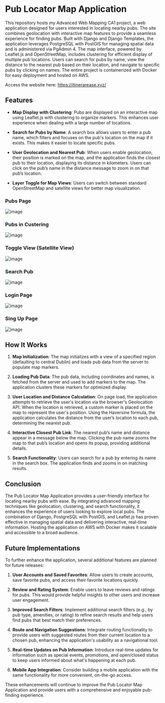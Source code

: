 # Pub Locator Map Application

This repository hosts my Advanced Web Mapping CA1 project, a web application designed for users interested in locating nearby pubs. The site combines geolocation with interactive map features to provide a seamless experience for finding pubs. Built with Django and Django Templates, the application leverages PostgreSQL with PostGIS for managing spatial data and is administered via PgAdmin 4. The map interface, powered by Leaflet.js and OpenStreetMap, includes clustering for efficient display of multiple pub locations. Users can search for pubs by name, view the distance to the nearest pub based on their location, and navigate to specific pubs by clicking on names. The entire project is containerized with Docker for easy deployment and hosted on AWS. 

Access the website here: https://itinerarease.xyz/


## Features

- **Map Display with Clustering**: Pubs are displayed on an interactive map using Leaflet.js with clustering to organize markers. This enhances user experience when dealing with a large number of locations.

- **Search for Pubs by Name**: A search box allows users to enter a pub name, which filters and focuses on the pub's location on the map if it exists. This makes it easier to locate specific pubs.

- **User Geolocation and Nearest Pub**: When users enable geolocation, their position is marked on the map, and the application finds the closest pub to their location, displaying its distance in kilometers. Users can click on the pub’s name in the distance message to zoom in on that pub’s location.

- **Layer Toggle for Map Views**: Users can switch between standard OpenStreetMap and satellite views for better map visualization.

### Pubs Page
![image](https://github.com/user-attachments/assets/dd6deb57-17d1-42d3-bd2d-bc15abd1dfd7)

### Pubs in Custering
![image](https://github.com/user-attachments/assets/3e83bc4e-8d89-462a-a066-8350d36bf205)

### Toggle View (Satellite View)
![image](https://github.com/user-attachments/assets/12df2686-75a4-485b-a7be-af2a0e42a992)

### Search Pub
![image](https://github.com/user-attachments/assets/a2fdfad6-e0a1-4d32-beb3-27eb863ac04f)

### Login Page
![image](https://github.com/user-attachments/assets/857124e6-34a7-4348-bb2e-0f3d9df498f6)

### Sing Up Page
![image](https://github.com/user-attachments/assets/01c010c5-9700-4702-a51a-deb64000de6b)



## How It Works

1. **Map Initialization**: The map initializes with a view of a specified region (defaulting to central Dublin) and loads pub data from the server to populate map markers.
   
2. **Loading Pub Data**: The pub data, including coordinates and names, is fetched from the server and used to add markers to the map. The application clusters these markers for optimized display.
   
3. **User Location and Distance Calculation**: On page load, the application attempts to retrieve the user's location via the browser's Geolocation API. When the location is retrieved, a custom marker is placed on the map to represent the user's position. Using the Haversine formula, the application calculates the distance from the user’s location to each pub, determining the nearest pub.

4. **Interactive Closest Pub Link**: The nearest pub’s name and distance appear in a message below the map. Clicking the pub name zooms the map to that pub’s location and opens its popup, providing additional details.

5. **Search Functionality**: Users can search for a pub by entering its name in the search box. The application finds and zooms in on matching results.

## Conclusion

The Pub Locator Map Application provides a user-friendly interface for locating nearby pubs with ease. By integrating advanced mapping techniques like geolocation, clustering, and search functionality, it enhances the experience of users looking to explore local pubs. The combination of Django, PostgreSQL with PostGIS, and Leaflet.js has proven effective in managing spatial data and delivering interactive, real-time information. Hosting the application on AWS with Docker makes it scalable and accessible to a broad audience.

## Future Implementations

To further enhance the application, several additional features are planned for future releases:

1. **User Accounts and Saved Favorites**: Allow users to create accounts, save favorite pubs, and access their favorite locations quickly.
   
2. **Review and Rating System**: Enable users to leave reviews and ratings for pubs. This would provide helpful insights to other users and increase user engagement.

3. **Improved Search Filters**: Implement additional search filters (e.g., by pub type, amenities, or rating) to refine search results and help users find pubs that best match their preferences.

4. **Route and Navigation Suggestions**: Integrate routing functionality to provide users with suggested routes from their current location to a chosen pub, enhancing the application's usability as a navigational tool.

5. **Real-time Updates on Pub Information**: Introduce real-time updates for information such as special events, promotions, and open/closed status to keep users informed about what's happening at each pub.

6. **Mobile App Integration**: Consider building a mobile application with the same functionality for more convenient, on-the-go access.

These enhancements will continue to improve the Pub Locator Map Application and provide users with a comprehensive and enjoyable pub-finding experience.

